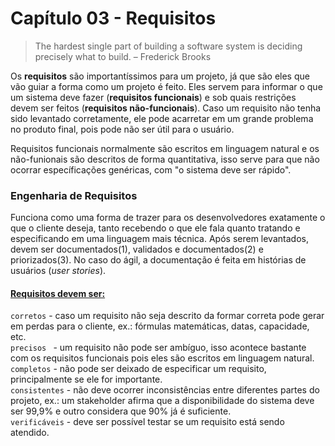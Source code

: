 # Capítulo 03 - Requisitos

> The hardest single part of building a software system is deciding precisely what to build. – Frederick Brooks

Os **requisitos** são importantíssimos para um projeto, já que são eles que vão guiar a forma como um projeto é feito. Eles servem para informar o que um sistema deve fazer (**requisitos funcionais**) e sob quais restrições devem ser feitos (**requisitos não-funcionais**). Caso um requisito não tenha sido levantado corretamente, ele pode acarretar em um grande problema no produto final, pois pode não ser útil para o usuário.

Requisitos funcionais normalmente são escritos em linguagem natural e os não-funionais são descritos de forma quantitativa, isso serve para que não ocorrar específicações genéricas, com "o sistema deve ser rápido".

### Engenharia de Requisitos

Funciona como uma forma de trazer para os desenvolvedores exatamente o que o cliente deseja, tanto recebendo o que ele fala quanto tratando e especificando em uma linguagem mais técnica. Após serem levantados, devem ser documentados(1), validados e documentados(2) e priorizados(3). No caso do ágil, a documentação é feita em histórias de usuários (_user stories_).

#### <u>Requisitos devem ser:</u>

`corretos` - caso um requisito não seja descrito da formar correta pode gerar em perdas para o cliente, ex.: fórmulas matemáticas, datas, capacidade, etc.  
`precisos ` - um requisito não pode ser ambíguo, isso acontece bastante com os requisitos funcionais pois eles são escritos em linguagem natural.  
`completos` - não pode ser deixado de especificar um requisito, principalmente se ele for importante.  
`consistentes` - não deve ocorrer inconsistências entre diferentes partes do projeto, ex.: um stakeholder afirma que a disponibilidade do sistema deve ser 99,9% e outro considera que 90% já é suficiente.  
`verificáveis` - deve ser possível testar se um requisito está sendo atendido.

